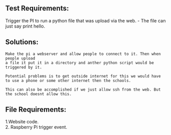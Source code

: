 ## Test Requirements:
Trigger the PI to run a python file that was upload via the web.
    - The file can just say print hello.  
    
## Solutions:
```
Make the pi a webserver and allow people to connect to it. Then when people upload
a file it put it in a directory and anther python script would be triggered by it.  

Potential problems is to get outside internet for this we would have to use a phone or some other internet then the schools. 
```
    

```
This can also be accomplished if we just allow ssh from the web. But the school doesnt allow this.
```

## File Requirements:  
1.Website code.  
2. Raspberry Pi trigger event.
